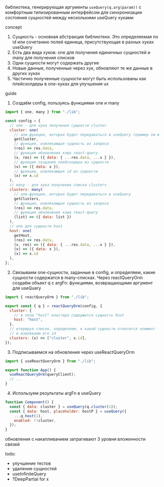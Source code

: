 библиотека, генерирующая аргументы `useQuery(q.arg(param))` с комфортным типизированным интерфейсом для синхронизации состояния сущностей между несколькими useQuery хуками

concept

1. Сущность - основная абстракция библиотеки. Это определяемая по id или сочетанию полей единица, присутствующая в разных хуках useQuery
2. Есть два вида хуков: one для получения единичных сущностей и many для получения списков
3. Одни сущности могут содержать другие
4. Новые данные, полученные через хук, обновляют те же данные в других хуках
5. Частично полученные сущности могут быть использованы как плейсхолдеры в one-хуках для улучшения ux

guide

1. Создаём config, пользуясь функциями one и many

```js
import { one, many } from "./lib";

const config = {
  // one - для хука получения сущности cluster
  cluster: one(
    // апи-функция, которая будет передаваться в useQuery (пример см в src/api.ts)
    getCluster,
    // функция, извлекающая сущность из запроса
    (res) => res.data,
    // функция обновления кэша react-query
    (x, res) => ({ data: { ...res.data, ...x } }),
    // функция создания плейсходера из сущности
    (x) => ({ data: x }),
    // функция, извлекающая id из сущности
    (x) => x.id
  ),
  // many - для хука получения списка clusters
  clusters: many(
    // апи-функция, которая будет передаваться в useQuery
    getClusters,
    // функция, извлекающая сущность из запроса
    (res) => res.data,
    // функция обновления кэша react-query
    (list) => ({ data: list })
  ),
  // one для сущности host
  host: one(
    getHost,
    (res) => res.data,
    (x, res) => ({ data: { ...res.data, ...x } }),
    (x) => ({ data: x }),
    (x) => x.id
  ),
};
```

2. Связываем one-сущности, заданные в config, и определяем, какие сущности содержатся в many-списках. Через reactQueryOrm создаём объект q с argFn: функциями, возвращающими аргумент для useQuery

```js
import { reactQueryOrm } from "./lib";

export const { q } = reactQueryOrm(config, {
  cluster: {
    // в поле "host" кластера содержится сущность host
    host: "host",
  },
  // итерируя список, определяем, к какой сущности относится элемент
  // и извлекаем его id
  clusters: (x) => ["cluster", x.id],
});
```

3. Подписываемся на обновления через useReactQueryOrm

```js
import { useReactQueryOrm } from "./lib";

export function App() {
  useReactQueryOrm(queryClient);
  // ...
}
```

4. Используем результаты argFn в useQuery

```js
function Component() {
  const { data: cluster } = useQuery(q.cluster(1));
  const { data: host, placeholder: hostP } = useQuery({
    ...q.host(1),
    enabled: !!cluster,
  });
}
```

обновления с накапливанием затрагивают 3 уровня вложенности связей

todo:

- улучшение тестов
- удаление сущностей
- useInfiniteQuery
- ?DeepPartial for x
